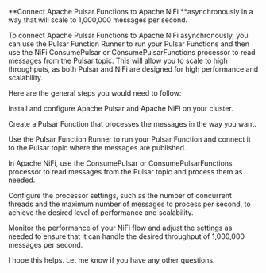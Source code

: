 **Connect Apache Pulsar Functions to Apache NiFi **asynchronously in a way that will scale to 1,000,000 messages per second.

To connect Apache Pulsar Functions to Apache NiFi asynchronously, you can use the Pulsar Function Runner to run your Pulsar Functions and then use the NiFi ConsumePulsar or ConsumePulsarFunctions processor to read messages from the Pulsar topic. This will allow you to scale to high throughputs, as both Pulsar and NiFi are designed for high performance and scalability.

Here are the general steps you would need to follow:

Install and configure Apache Pulsar and Apache NiFi on your cluster.

Create a Pulsar Function that processes the messages in the way you want.

Use the Pulsar Function Runner to run your Pulsar Function and connect it to the Pulsar topic where the messages are published.

In Apache NiFi, use the ConsumePulsar or ConsumePulsarFunctions processor to read messages from the Pulsar topic and process them as needed.

Configure the processor settings, such as the number of concurrent threads and the maximum number of messages to process per second, to achieve the desired level of performance and scalability.

Monitor the performance of your NiFi flow and adjust the settings as needed to ensure that it can handle the desired throughput of 1,000,000 messages per second.

I hope this helps. Let me know if you have any other questions.
